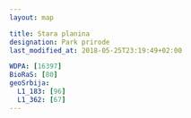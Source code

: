 ```yaml
---
layout: map

title: Stara planina
designation: Park prirode
last_modified_at: 2018-05-25T23:19:49+02:00

WDPA: [16397]
BioRaS: [80]
geoSrbija:
  L1_183: [96]
  L1_362: [67]
---
```

